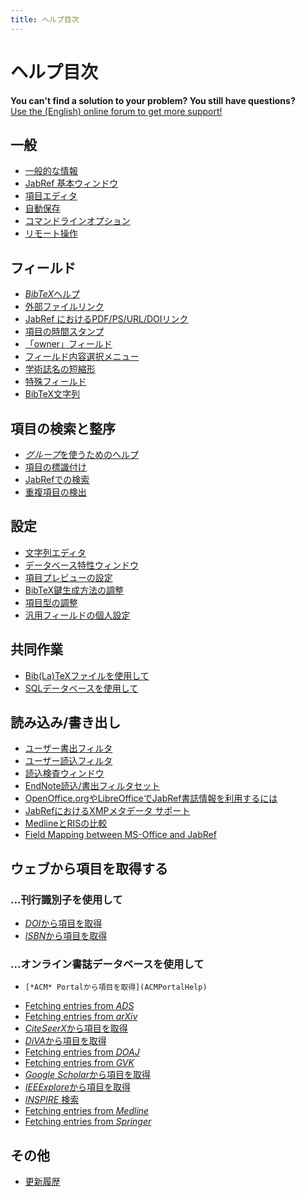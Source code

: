 ```yaml
---
title: ヘルプ目次
---
```


# ヘルプ目次

<div class="panel panel-info">
  <div class="panel-heading">
    <strong>You can't find a solution to your problem? You still have questions?</strong>
  </div>
  <div class="panel-body">
    <a class="btn btn-default" role="button" href="http://discourse.jabref.org">Use the (English) online forum to get more support!</a>
  </div>
</div>

## 一般

-   [一般的な情報](JabRefHelp)
-   [JabRef 基本ウィンドウ](BaseFrameHelp)
-   [項目エディタ](EntryEditorHelp)
-   [自動保存](Autosave)
-   [コマンドラインオプション](CommandLine)
-   [リモート操作](RemoteHelp)

## フィールド

-   [*BibTeX*ヘルプ](BibtexHelp)
-   [外部ファイルリンク](FileLinks)
-   [JabRef におけるPDF/PS/URL/DOIリンク](ExternalFiles)
-   [項目の時間スタンプ](TimeStampHelp)
-   [「owner」フィールド](OwnerHelp)
-   [フィールド内容選択メニュー](ContentSelectorHelp)
-   [学術誌名の短縮形](JournalAbbreviations)
-   [特殊フィールド](SpecialFieldsHelp)
-   [BibTeX文字列](StringsHelp)

## 項目の検索と整序

-   [*グループ*を使うためのヘルプ](GroupsHelp)
-   [項目の標識付け](MarkingHelp)
-   [JabRefでの検索](SearchHelp)
-   [重複項目の検出](FindDuplicates)

## 設定

-   [文字列エディタ](StringEditorHelp)
-   [データベース特性ウィンドウ](DatabaseProperties)
-   [項目プレビューの設定](PreviewHelp)
-   [BibTeX鍵生成方法の調整](BibtexKeyPatterns)
-   [項目型の調整](CustomEntriesHelp)
-   [汎用フィールドの個人設定](GeneralFields)


## 共同作業

-   [Bib(La)TeXファイルを使用して](SharedBibFile)
-   [SQLデータベースを使用して](SQLDatabase)


## 読み込み/書き出し

-   [ユーザー書出フィルタ](CustomExports)
-   [ユーザー読込フィルタ](CustomImports)
-   [読込検査ウィンドウ](ImportInspectionDialog)
-   [EndNote読込/書出フィルタセット](EndNoteFilters)
-   [OpenOffice.orgやLibreOfficeでJabRef書誌情報を利用するには](OpenOfficeIntegration)
-   [JabRefにおけるXMPメタデータ サポート](XMPHelp)
-   [MedlineとRISの比較](MedlineRIS)
-   [Field Mapping between MS-Office and JabRef](MsOfficeBibFieldMapping)


## ウェブから項目を取得する

### ...刊行識別子を使用して

-   [*DOI*から項目を取得](DOItoBibTeXHelp)
-   [*ISBN*から項目を取得](ISBNtoBibTeXHelp)

### ...オンライン書誌データベースを使用して

-	  [*ACM* Portalから項目を取得](ACMPortalHelp)
-   [Fetching entries from *ADS*](ADSHelp)
-   [Fetching entries from *arXiv*](arXivHelp)
-   [*CiteSeerX*から項目を取得](CiteSeerHelp)
-   [*DiVA*から項目を取得](DiVAtoBibTeXHelp)
-   [Fetching entries from *DOAJ*](DOAJHelp)
-   [Fetching entries from *GVK*](GVKHelp)
-   [*Google Scholar*から項目を取得](GoogleScholarHelp)
-   [*IEEExplore*から項目を取得](IEEEXploreHelp)
-   [*INSPIRE* 検索](INSPIRE)
-   [Fetching entries from *Medline*](MedlineHelp)
-   [Fetching entries from *Springer*](SpringerHelp)



<!-- -   [*ScienceDirect* 検索](ScienceDirect) -->



## その他

-   [更新履歴](RevisionHistory)

